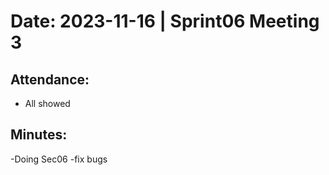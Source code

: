 # Date: 2023-11-16 | Sprint06  Meeting 3

## Attendance:

- All showed 

## Minutes:

-Doing Sec06
-fix bugs

